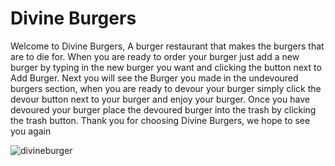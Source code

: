 # Divine Burgers

Welcome to Divine Burgers, A burger restaurant that makes the burgers that are to die for. When you are ready to order your burger just add a new burger by typing in the new burger you want and clicking the button next to Add Burger. Next you will see the Burger you made in the undevoured burgers section, when you are ready to devour your burger simply click the devour button next to your burger and enjoy your burger. Once you have devoured your burger place the devoured burger into the trash by clicking the trash button. Thank you for choosing Divine Burgers, we hope to see you again

![divineburger](https://user-images.githubusercontent.com/46642114/57188292-f24ddf80-6eb0-11e9-9c17-6c42e6981f45.gif)
